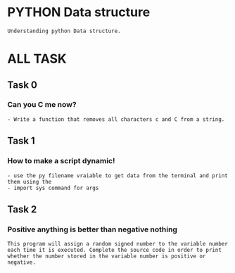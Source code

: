 # PYTHON Data structure
    Understanding python Data structure.
# ALL TASK

## Task 0
###  Can you C me now?
    - Write a function that removes all characters c and C from a string.
## Task 1
### How to make a script dynamic!
    - use the py filename vraiable to get data from the terminal and print them using the
    - import sys command for args

## Task 2
###  Positive anything is better than negative nothing
    This program will assign a random signed number to the variable number each time it is executed. Complete the source code in order to print whether the number stored in the variable number is positive or negative.